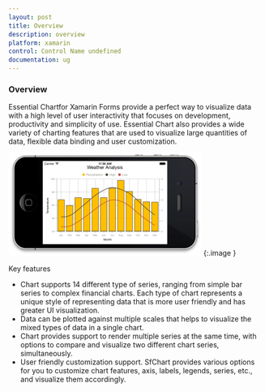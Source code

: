 ```yaml
---
layout: post
title: Overview
description: overview
platform: xamarin
control: Control Name undefined
documentation: ug
---
```


### Overview

Essential Chartfor Xamarin Forms provide a perfect way to visualize data with a high level of user interactivity that focuses on development, productivity and simplicity of use. Essential Chart also provides a wide variety of charting features that are used to visualize large quantities of data, flexible data binding and user customization.

![](Overview_images/Overview_img1.png)
{:.image }


Key features

* Chart supports 14 different type of series, ranging from simple bar series to complex financial charts. Each type of chart represents a unique style of representing data that is more user friendly and has greater UI visualization.
* Data can be plotted against multiple scales that helps to visualize the mixed types of data in a single chart.
* Chart provides support to render multiple series at the same time, with options to compare and visualize two different chart series, simultaneously.
* User friendly customization support. SfChart provides various options for you to customize chart features, axis, labels, legends, series, etc., and visualize them accordingly. 
